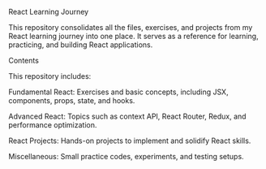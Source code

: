 React Learning Journey

This repository consolidates all the files, exercises, and projects from my React learning journey into one place. It serves as a reference for learning, practicing, and building React applications.

Contents

This repository includes:

Fundamental React: Exercises and basic concepts, including JSX, components, props, state, and hooks.

Advanced React: Topics such as context API, React Router, Redux, and performance optimization.

React Projects: Hands-on projects to implement and solidify React skills.

Miscellaneous: Small practice codes, experiments, and testing setups.
